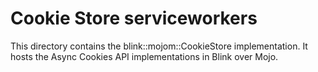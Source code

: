 # Cookie Store serviceworkers

This directory contains the blink::mojom::CookieStore implementation. It hosts
the Async Cookies API implementations in Blink over Mojo.
